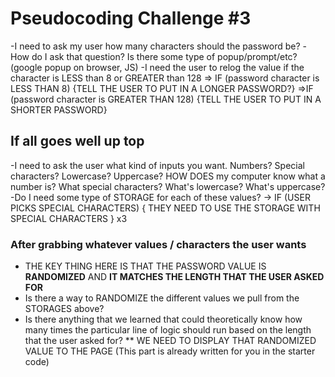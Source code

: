 # Pseudocoding Challenge #3

-I need to ask my user how many characters should the password be?
-How do I ask that question? Is there some type of popup/prompt/etc? (google popup on browser, JS)
-I need the user to relog the value if the character is LESS than 8 or GREATER than 128
    => IF (password character is LESS THAN 8) {TELL THE USER TO PUT IN A LONGER PASSWORD?}
    =>IF (password character is GREATER THAN 128) {TELL THE USER TO PUT IN A SHORTER PASSWORD}

## If all goes well up top
-I need to ask the user what kind of inputs you want. Numbers? Special characters? Lowercase? Uppercase?
HOW DOES my computer know what a number is? What special characters? What's lowercase? What's uppercase?
-Do I need some type of STORAGE for each of these values?
-> IF (USER PICKS SPECIAL CHARACTERS) {
    THEY NEED TO USE THE STORAGE WITH SPECIAL CHARACTERS
} x3

### After grabbing whatever values / characters the user wants
- THE KEY THING HERE IS THAT THE PASSWORD VALUE IS **RANDOMIZED** AND **IT MATCHES THE LENGTH THAT THE USER ASKED FOR**
- Is there a way to RANDOMIZE the different values we pull from the STORAGES above?
- Is there anything that we learned that could theoretically know how many times the particular line of logic should run based on the length that the user asked for?
** WE NEED TO DISPLAY THAT RANDOMIZED VALUE TO THE PAGE (This part is already written for you in the starter code)